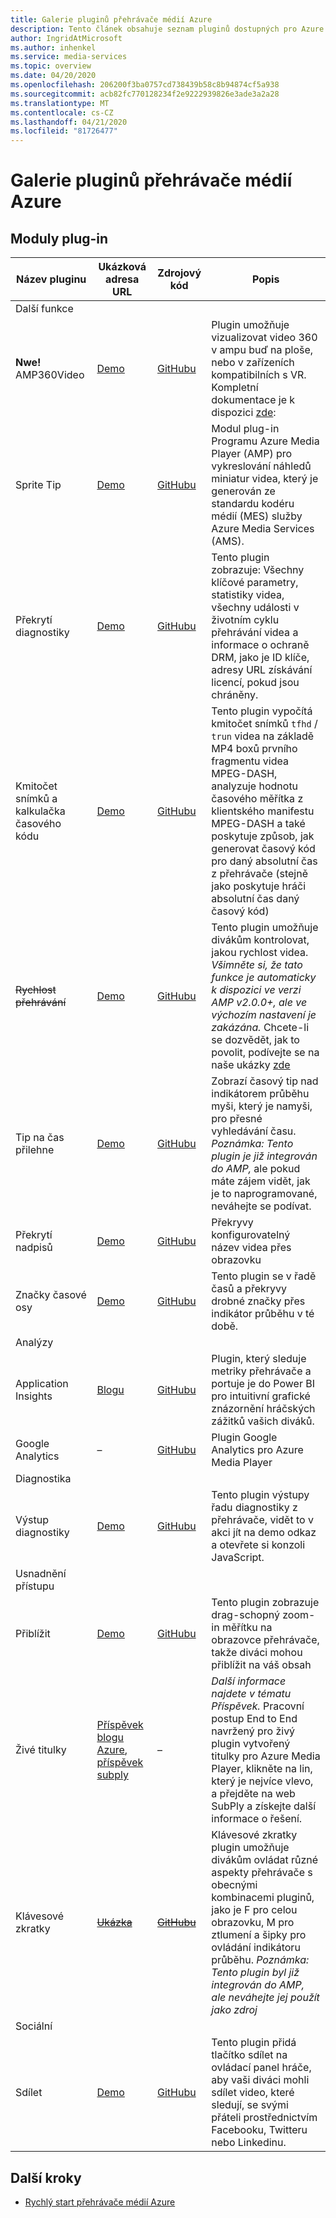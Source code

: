 ```yaml
---
title: Galerie pluginů přehrávače médií Azure
description: Tento článek obsahuje seznam pluginů dostupných pro Azure Media Player.
author: IngridAtMicrosoft
ms.author: inhenkel
ms.service: media-services
ms.topic: overview
ms.date: 04/20/2020
ms.openlocfilehash: 206200f3ba0757cd738439b58c8b94874cf5a938
ms.sourcegitcommit: acb82fc770128234f2e9222939826e3ade3a2a28
ms.translationtype: MT
ms.contentlocale: cs-CZ
ms.lasthandoff: 04/21/2020
ms.locfileid: "81726477"
---
```

# <a name="azure-media-player-plugin-gallery"></a>Galerie pluginů přehrávače médií Azure #

## <a name="plugins"></a>Moduly plug-in ##

| Název pluginu                         | Ukázková adresa URL                    | Zdrojový kód                | Popis    |
|-------------------------------------|-----------------------------|----------------------------|----------------|
| Další funkce                 | | | |
| **Nwe!** AMP360Video                | [Demo](http://www.babylonjs.com/demos/amp360video/)                        | [GitHubu](https://github.com/BabylonJS/Extensions/tree/master/Amp360Video)                     | Plugin umožňuje vizualizovat video 360 v ampu buď na ploše, nebo v zařízeních kompatibilních s VR. Kompletní dokumentace je k dispozici [zde](https://doc\.babylonjs\.com/extensions/amp360video): |
|  Sprite Tip                         | [Demo](http://www.skymedia.tv/asset/sprite)                        | [GitHubu](https://github.com/RickShahid/SpriteTip)                    | Modul plug-in Programu Azure Media Player (AMP) pro vykreslování náhledů miniatur videa, který je generován ze standardu kodéru médií (MES) služby Azure Media Services (AMS). |
| Překrytí diagnostiky                 | [Demo](https://openidconnectweb.azurewebsites.net/Diagnoverlay.html)                        | [GitHubu](https://github.com/willzhan/diagnoverlay)                     | Tento plugin zobrazuje: Všechny klíčové parametry, statistiky videa, všechny události v životním cyklu přehrávání videa a informace o ochraně DRM, jako je ID klíče, adresy URL získávání licencí, pokud jsou chráněny.                                                                                                                                                                      |
| Kmitočet snímků a kalkulačka časového kódu | [Demo](http://mconvertitest001.blob.core.windows.net/public/example.html)                        | [GitHubu](https://github.com/mconverti/media-services-javascript-azure-media-player-framerate-timecode-calculator-plugin)                     | Tento plugin vypočítá kmitočet snímků `tfhd` / `trun` videa na základě MP4 boxů prvního fragmentu videa MPEG-DASH, analyzuje hodnotu časového měřítka z klientského manifestu MPEG-DASH a také poskytuje způsob, jak generovat časový kód pro daný absolutní čas z přehrávače (stejně jako poskytuje hráči absolutní čas daný časový kód) |
| <strike>Rychlost přehrávání</strike>                      | [Demo](https://azure-samples.github.io/media-services-javascript-Azure-Media-Player-playback-rate-plugin/)                        | [GitHubu](https://github.com/Azure-Samples/media-services-javascript-azure-media-player-time-tip-plugin)                     | Tento plugin umožňuje divákům kontrolovat, jakou rychlost videa. *Všimněte si, že tato funkce je automaticky k dispozici ve verzi AMP v2.0.0+, ale ve výchozím nastavení je zakázána.* Chcete-li se dozvědět, jak to povolit, podívejte se na naše ukázky [zde](https://github.com/Azure-Samples/azure-media-player-samples) |
| Tip na čas přilehne                      | [Demo](http://sr-test.azurewebsites.net/Tests/Plugin%20Gallery/plugins/timetip/example.html)                        | [GitHubu](https://github.com/Azure-Samples/media-services-javascript-azure-media-player-time-tip-plugin)                     | Zobrazí časový tip nad indikátorem průběhu myši, který je namyši, pro přesné vyhledávání času. *Poznámka: Tento plugin je již integrován do AMP,* ale pokud máte zájem vidět, jak je to naprogramované, neváhejte se podívat.                                                                                                                       |
| Překrytí nadpisů                       | [Demo](https://azure-samples.github.io/media-services-javascript-azure-media-player-title-overlay-plugin/")                        | [GitHubu](https://github.com/Azure-Samples/media-services-javascript-azure-media-player-title-overlay-plugin)                     | Překryvy konfigurovatelný název videa přes obrazovku |
| Značky časové osy                    | [Demo](http://sr-test.azurewebsites.net/Tests/Plugin%20Gallery/plugins/timelinemarkers/example.html)                        | [GitHubu](https://github.com/Azure-Samples/media-services-javascript-azure-media-player-timeline-markers-plugin)                     | Tento plugin se v řadě časů a překryvy drobné značky přes indikátor průběhu v té době. |
| Analýzy                           | | | |
| Application Insights                | [Blogu](https://azure.microsoft.com/blog/player-analytics-azure-media-player-plugin/)                   | [GitHubu](https://github.com/Azure-Samples/media-services-javascript-azure-media-player-application-insights-plugin)                     | Plugin, který sleduje metriky přehrávače a portuje je do Power BI pro intuitivní grafické znázornění hráčských zážitků vašich diváků. |
| Google Analytics                    | –                         | [GitHubu](https://github.com/Azure-Samples/media-services-javascript-azure-media-player-google-analytics-plugin)                     | Plugin Google Analytics pro Azure Media Player |
| Diagnostika                         | | | |
| Výstup diagnostiky                  | [Demo](http://sr-test.azurewebsites.net/Tests/Plugin%20Gallery/plugins/diagnosticslogger/example.html)                        | [GitHubu](https://github.com/Azure-Samples/media-services-javascript-azure-media-player-diagnostic-logger-plugin)                     | Tento plugin výstupy řadu diagnostiky z přehrávače, vidět to v akci jít na demo odkaz a otevřete si konzoli JavaScript. |
| Usnadnění přístupu                      | | | |
| Přiblížit                             | [Demo](http://sr-test.azurewebsites.net/Tests/Plugin%20Gallery/plugins/zoom/example.html)                        | [GitHubu](https://github.com/Azure-Samples/media-services-javascript-azure-media-player-zoom-plugin)                     | Tento plugin zobrazuje drag-schopný zoom-in měřítku na obrazovce přehrávače, takže diváci mohou přiblížit na váš obsah |
| Živé titulky                       | [Příspěvek blogu Azure](https://azure.microsoft.com/blog/live-real-time-captions-with-azure-media-services-and-player/)[, příspěvek subply](http://www.subply.com/en/Products/AzureLiveCaptions.htm) | – | *Další informace najdete v tématu Příspěvek.* Pracovní postup End to End navržený pro živý plugin vytvořený titulky pro Azure Media Player, klikněte na lin, který je nejvíce vlevo, a přejděte na web SubPly a získejte další informace o řešení. |
| Klávesové zkratky                            | <strike>[Ukázka](http://sr-test.azurewebsites.net/Tests/Plugin%20Gallery/plugins/hotkeys/example.html)</strike>                        | <strike>[GitHubu](https://github.com/Azure-Samples/media-services-javascript-azure-media-player-hot-keys-plugin)</strike>                     | Klávesové zkratky plugin umožňuje divákům ovládat různé aspekty přehrávače s obecnými kombinacemi pluginů, jako je F pro celou obrazovku, M pro ztlumení a šipky pro ovládání indikátoru průběhu. *Poznámka: Tento plugin byl již integrován do AMP, ale neváhejte jej použít jako zdroj* |
| Sociální                              | | | |
| Sdílet                               | [Demo](http://sr-test.azurewebsites.net/Tests/Plugin%20Gallery/plugins/share/example.html)                        | [GitHubu](https://github.com/Azure-Samples/media-services-javascript-azure-media-player-social-share-plugin)                     | Tento plugin přidá tlačítko sdílet na ovládací panel hráče, aby vaši diváci mohli sdílet video, které sledují, se svými přáteli prostřednictvím Facebooku, Twitteru nebo Linkedinu. |

## <a name="next-steps"></a>Další kroky ##

- [Rychlý start přehrávače médií Azure](azure-media-player-quickstart.md)